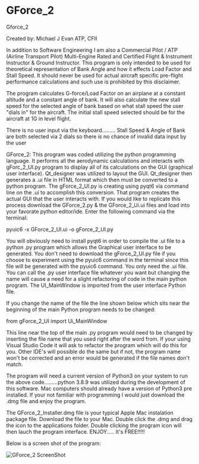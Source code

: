 # GForce_2

Gforce_2

Created by: Michael J Evan ATP, CFII                                                           

In addition to Software Engineering I am also a Commercial Pilot / ATP (Airline Transport Pilot) Multi-Engine Rated and
Certified Flight & Instrument Instructor & Ground Instructor. This program is only intended to be used for theoretical representation of Bank Angle and how it effects Load Factor and Stall Speed. It should never be used for actual aircraft specific pre-flight performance calculations and such use is prohibited
by this disclaimer.

The program calculates G-force/Load Factor on an airplane at a constant altitude and a constant angle of bank. It will also calculate the new stall speed for the selected angle of bank based on what stall speed the user "dials in" for the aircraft. The initial stall speed selected should be for the aircraft at 1G in level flight.

There is no user input via the keyboard......... Stall Speed & Angle of Bank are both selected via 2 dials so there is no chance of invalid data input by the user

GForce_2: This program was coded utilizing the python programming language. It performs all the aerodynamic calculations and interacts with gForc_2_UI.py program to display all of its calculations on the GUI (graphical user interface). Qt_designer was utilized to layout the GUI. Qt_designer then generates a .ui file in HTML format which then must be converted to a python program. The gForce_2_UI.py is creating using pyqt6 via command line on the .ui to accomplish this conversion. That program creates the actual GUI that the user interacts with. If you would like to replicate this process download the GForce_2.py & the GForce_2_Ui.ui files and load into your favorate python editor/ide. Enter the following command via the terminal:

pyuic6 -x GForce_2_UI.ui -o gForce_2_UI.py

You will obviously need to install pyqt6 in order to compile the .ui file to a python .py program which allows the Graphical user interface to be generated. You don't need to download the gForce_2_UI.py file if you choose to experiment using the pyuic6 command in the terminal since this file will be generated with the pyuic6 command. You only need the .ui file.  You can call the .py user interface file whatever you want but changing the name will cause a need for a slight refactoring of code in the main python program. The UI_MainWindow is imported from the user interface Python file.

If you change the name of the file the line shown below which sits near the beginning of the main Python program needs to be changed:

from gForce_2_UI import Ui_MainWindow   

This line near the top of the main .py program would need to be changed by inserting the file name that you used right after the word from. 
If your using Visual Studio Code it will ask to refactor the program which will do this for you. Other IDE's will possible do the same but if not, the program name won't be corrected and an error would be generated if the file names don't match.

The program will need a current version of Python3 on your system to run the above code.........python 3.8.9 was utilized during the development of this software. Mac computers should already have a version of Python3 pre installed. If your not familiar with programming I would just download the .dmg file and enjoy the program. 

The GForce_2_Installer.dmg file is your typical Apple Mac instalation package file. Download the file to your Mac. Double click the .dmg and drag the
icon to the applications folder. Double clicking the program icon will then lauch the program interface. ENJOY..... It's FREE!!!!!


Below is a screen shot of the program:

![GForce_2 ScreenShot](https://user-images.githubusercontent.com/49410936/163623163-b7338b71-79a0-46a7-a7da-ced7d99bc936.png)

